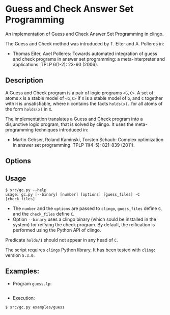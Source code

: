 # Guess and Check Answer Set Programming
An implementation of Guess and Check Answer Set Programming in clingo.

The Guess and Check method was introduced by T. Eiter and A. Polleres in:
* Thomas Eiter, Axel Polleres: 
Towards automated integration of guess and check programs in answer set programming: a meta-interpreter and applications. TPLP 6(1-2): 23-60 (2006).

## Description
A Guess and Check program is a pair of logic programs `<G,C>`.
A set of atoms `X` is a stable model of `<G,C>` if `X` is a stable model of `G`, 
and `C` together with `H` is unsatisfiable, 
where `H` contains the facts `holds(x).` for all atoms of the form `holds(x)` in `X`.

The implementation translates a Guess and Check program into a disjunctive logic program, 
that is solved by clingo. 
It uses the meta-programming techniques introduced in:
*	Martin Gebser, Roland Kaminski, Torsten Schaub: Complex optimization in answer set programming. TPLP 11(4-5): 821-839 (2011).


## Options

## Usage

```
$ src/gc.py --help
usage: gc.py [--binary] [number] [options] [guess_files] -C [check_files]
```

* The `number` and the `options` are passed to `clingo`, 
`guess_files` define `G`, and the `check_files` define `C`. 
* Option `--binary` uses a clingo binary (which sould be installed in the system) for reifying the check program. 
  By default, the reification is performed using the Python API of clingo.

Predicate `holds/1` should not appear in any head of `C`.

The script requires `clingo` Python library. It has been tested with `clingo` version `5.3.0`.

## Examples:

* Program `guess.lp`:
```bash

```

* Execution:
```bash
$ src/gc.py examples/guess
```
